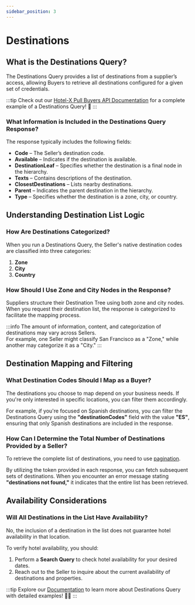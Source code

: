 ```yaml
---
sidebar_position: 3
---
```


# Destinations

## What is the Destinations Query?
The Destinations Query provides a list of destinations from a supplier’s access, allowing Buyers to retrieve all destinations configured for a given set of credentials.

:::tip
Check out our [Hotel-X Pull Buyers API Documentation](/docs/apis/for-buyers/hotel-x-pull-buyers-api/content/destinations#requests-examples) for a complete example of a Destinations Query! 🚀
:::

### What Information is Included in the Destinations Query Response? 
The response typically includes the following fields:

- **Code** – The Seller’s destination code.
- **Available** – Indicates if the destination is available.
- **DestinationLeaf** – Specifies whether the destination is a final node in the hierarchy.
- **Texts** – Contains descriptions of the destination.
- **ClosestDestinations** – Lists nearby destinations.
- **Parent** – Indicates the parent destination in the hierarchy.
- **Type** – Specifies whether the destination is a zone, city, or country.

## Understanding Destination List Logic

### How Are Destinations Categorized? 
When you run a Destinations Query, the Seller's native destination codes are classified into three categories:

1. **Zone**  
2. **City**  
3. **Country**  

### How Should I Use Zone and City Nodes in the Response? 
Suppliers structure their Destination Tree using both zone and city nodes. When you request their destination list, the response is categorized to facilitate the mapping process.

:::info
The amount of information, content, and categorization of destinations may vary across Sellers.  
For example, one Seller might classify San Francisco as a "Zone," while another may categorize it as a "City."
:::

## Destination Mapping and Filtering

### What Destination Codes Should I Map as a Buyer? 
The destinations you choose to map depend on your business needs. If you're only interested in specific locations, you can filter them accordingly.

For example, if you're focused on Spanish destinations, you can filter the Destinations Query using the **"destinationCodes"** field with the value **"ES"**, ensuring that only Spanish destinations are included in the response.

### How Can I Determine the Total Number of Destinations Provided by a Seller? 
To retrieve the complete list of destinations, you need to use [pagination](/kb/connectivity-products/for-buyers/hotel-x/content/token-pagination).

By utilizing the token provided in each response, you can fetch subsequent sets of destinations. When you encounter an error message stating **"destinations not found,"** it indicates that the entire list has been retrieved.

## Availability Considerations

### Will All Destinations in the List Have Availability? 
No, the inclusion of a destination in the list does not guarantee hotel availability in that location. 

To verify hotel availability, you should:

1. Perform a **Search Query** to check hotel availability for your desired dates.
2. Reach out to the Seller to inquire about the current availability of destinations and properties.

:::tip
Explore our [Documentation](/docs/apis/for-buyers/hotel-x-pull-buyers-api/content/destinations) to learn more about Destinations Query with detailed examples! 🚀🌟
:::
